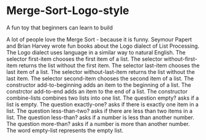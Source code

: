 # Merge-Sort-Logo-style
A fun toy that beginners can learn to build

A lot of people love the Merge Sort - because it is funny.
Seymour Papert and Brian Harvey wrote fun books about the Logo dialect of List Processing.
The Logo dialect uses language in a similar way to natural English.
The selector first-item chooses the first item of a list.
The selector without-first-item returns the list without the first item.
The selector last-item chooses the last item of a list.
The selector without-last-item returns the list without the last item.
The selector second-item chooses the second item of a list.
The constructor add-to-beginning adds an item to the beginning of a list.
The constrctor add-to-end adds an item to the end of a list.
The constructor combine-lists combines two lists into one list.
The question empty? asks if a list is empty.
The question exactly-one? asks if there is exactly one item in a list.
The question less-than-two? asks if there are less than two items in a list.
The question less-than? asks if a number is less than another number.
The question more-than? asks if a number is more than another number.
The word empty-list represents the empty list.
